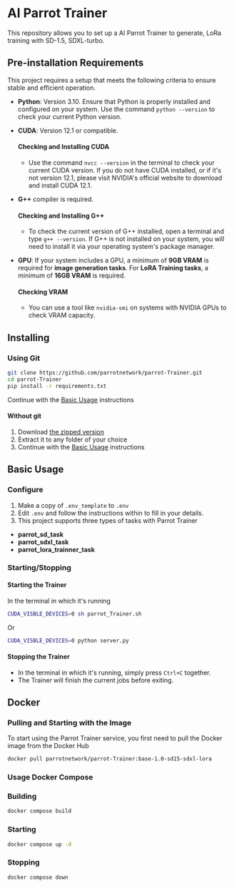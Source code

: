 # AI Parrot Trainer
This repository allows you to set up a AI Parrot Trainer to generate, LoRa training with SD-1.5, SDXL-turbo.



## Pre-installation Requirements
This project requires a setup that meets the following criteria to ensure stable and efficient operation.


- **Python**: Version 3.10. Ensure that Python is properly installed and configured on your system. Use the command `python --version` to check your current Python version.

- **CUDA**: Version 12.1 or compatible. 

  #### Checking and Installing CUDA
  - Use the command `nvcc --version` in the terminal to check your current CUDA version. If you do not have CUDA installed, or if it's not version 12.1, please visit NVIDIA's official website to download and install CUDA 12.1.

- **G++** compiler is required. 
  
  #### Checking and Installing G++
  - To check the current version of G++ installed, open a terminal and type `g++ --version`. If G++ is not installed on your system, you will need to install it via your operating system's package manager.

- **GPU**: If your system includes a GPU, a minimum of **9GB VRAM** is required for **image generation tasks**. For **LoRA Training tasks**, a minimum of **16GB VRAM** is required.

  #### Checking VRAM
  - You can use a tool like `nvidia-smi` on systems with NVIDIA GPUs to check VRAM capacity.


## Installing

### Using Git

```bash
git clone https://github.com/parrotnetwork/parrot-Trainer.git
cd parrot-Trainer
pip install -r requirements.txt
```
Continue with the [Basic Usage](#Basic-Usage) instructions

#### Without git

1. Download [the zipped version](https://github.com/parrotnetwork/parrot-Trainer/archive/refs/heads/main.zip)
2. Extract it to any folder of your choice
3. Continue with the [Basic Usage](#Basic-Usage) instructions

## Basic Usage

### Configure 

1. Make a copy of `.env_template` to `.env`
1. Edit `.env` and follow the instructions within to fill in your details.
1. This project supports three types of tasks with Parrot Trainer

- **parrot_sd_task**
- **parrot_sdxl_task**
- **parrot_lora_trainner_task**

### Starting/Stopping

#### Starting the Trainer

In the terminal in which it's running

```bash
CUDA_VISBLE_DEVICES=0 sh parrot_Trainer.sh
```
Or
```bash
CUDA_VISBLE_DEVICES=0 python server.py
```

#### Stopping the Trainer

* In the terminal in which it's running, simply press `Ctrl+C` together.
* The Trainer will finish the current jobs before exiting.


## Docker

### Pulling and Starting with the Image

To start using the Parrot Trainer service, you first need to pull the Docker image from the Docker Hub

```bash
docker pull parrotnetwork/parrot-Trainer:base-1.0-sd15-sdxl-lora
```

### Usage Docker Compose

### Building
```bash
docker compose build
```

### Starting
```bash
docker compose up -d
```

### Stopping
```bash
docker compose down
```
